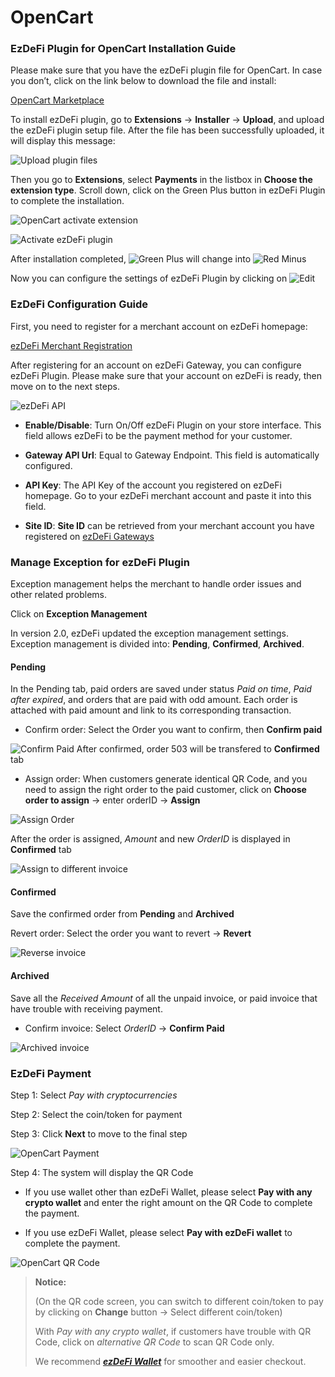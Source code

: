 # OpenCart

### EzDeFi Plugin for OpenCart Installation Guide

Please make sure that you have the ezDeFi plugin file for OpenCart. In case you don’t, click on the link below to download the file and install:

[OpenCart Marketplace](https://www.opencart.com/index.php?route=marketplace/extension/info&extension_id=38282&filter_search=ezdefi)

To install ezDeFi plugin, go to **Extensions** -> **Installer** -> **Upload**, and upload the ezDeFi plugin setup file. After the file has been successfully uploaded, it will display this message:

![Upload plugin files](../../img/oc-upload.png "Upload plugin files")

Then you go to **Extensions**, select **Payments** in the listbox in **Choose the extension type**. Scroll down, click on the Green Plus button in ezDeFi Plugin to complete the installation.

![OpenCart activate extension](../../img/oc-extension.png "OpenCart activate extension")

![Activate ezDeFi plugin](../../img/oc-ezdefi-actv.png "Activate ezDeFi plugin")

After installation completed, ![](../../img/oc-plus.png "Green Plus") will change into ![](../../img/oc-minus.png "Red Minus")

Now you can configure the settings of ezDeFi Plugin by clicking on ![](../../img/oc-edit.png "Edit")

### EzDeFi Configuration Guide

First, you need to register for a merchant account on ezDeFi homepage:

[ezDeFi Merchant Registration](https://merchant.ezdefi.com/register?utm_source=docs)

After registering for an account on ezDeFi Gateway, you can configure ezDeFi Plugin. Please make sure that your account on ezDeFi is ready, then move on to the next steps.

![ezDeFi API](../../img/oc-api.png "ezDeFi API")

* **Enable/Disable**: Turn On/Off ezDeFi Plugin on your store interface. This field allows ezDeFi to be the payment method for your customer.

* **Gateway API Url**: Equal to Gateway Endpoint. This field is automatically configured.

* **API Key**: The API Key of the account you registered on ezDeFi homepage. Go to your ezDeFi merchant account and paste it into this field.

* **Site ID**: **Site ID** can be retrieved from your merchant account you have registered on [ezDeFi Gateways](https://merchant.ezdefi.com/register?utm_source=docs)

### Manage Exception for ezDeFi Plugin

Exception management helps the merchant to handle order issues and other related problems.

Click on **Exception Management**

In version 2.0, ezDeFi updated the exception management settings. Exception management is divided into: **Pending**, **Confirmed**, **Archived**.

#### Pending

In the Pending tab, paid orders are saved under status *Paid on time*, *Paid after expired*, and orders that are paid with odd amount. Each order is attached with paid amount and link to its corresponding transaction.

* Confirm order: Select the Order you want to confirm, then **Confirm paid**

![Confirm Paid](../../img/oc-exception.png "Confirm Paid")
After confirmed, order 503 will be transfered to **Confirmed** tab

* Assign order: When customers generate identical QR Code, and you need to assign the right order to the paid customer, click on **Choose order to assign** -> enter orderID -> **Assign**

![Assign Order](../../img/oc-exception1.png "Assign Order")

After the order is assigned, *Amount* and new *OrderID* is displayed in **Confirmed** tab

![Assign to different invoice](../../img/oc-exception2.png "Assign to different order")

#### Confirmed

Save the confirmed order from **Pending** and **Archived**

Revert order: Select the order you want to revert -> **Revert**

![Reverse invoice](../../img/oc-exception3.png "Revert order")

#### Archived

Save all the *Received Amount* of all the unpaid invoice, or paid invoice that have trouble with receiving payment.

* Confirm invoice: Select *OrderID* -> **Confirm Paid**

![Archived invoice](../../img/oc-exception4.png "Archived order")

### EzDeFi Payment

Step 1: Select *Pay with cryptocurrencies*

Step 2: Select the coin/token for payment

Step 3: Click **Next** to move to the final step

![OpenCart Payment](../../img/oc-payment.png "OpenCart Payment")

Step 4: The system will display the QR Code

* If you use wallet other than ezDeFi Wallet, please select **Pay with any crypto wallet** and enter the right amount on the QR Code to complete the payment.

* If you use ezDeFi Wallet, please select **Pay with ezDeFi wallet** to complete the payment.

![OpenCart QR Code](../../img/oc-qr.png "OpenCart QR Code")

> **Notice:** 
>
> (On the QR code screen, you can switch to different coin/token to pay by clicking on **Change** button -> Select different coin/token)
>
> With *Pay with any crypto wallet*, if customers have trouble with QR Code, click on *alternative QR Code* to scan QR Code only.
> 
> We recommend ***[ezDeFi Wallet](https://ezdefi.com/wallet/)*** for smoother and easier checkout.